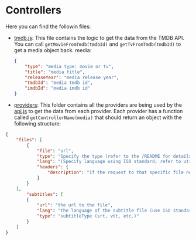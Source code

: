 # Controllers

Here you can find the followin files:

- [tmdb.js](./tmdb.js): This file contains the logic to get the data from the TMDB API. You can call `getMovieFromTmdb(tmdbId)` and `getTvFromTmdb(tmdbId)` to get a media object back.
    media:
    ```json
    {
        "type": "media type: movie or tv",
        "title": "media title",
        "releaseYear": "media release year",
        "tmdbId": "media tmdb id",
        "imdbId": "media imdb id"
    }
    ```

- [providers](./providers/): This folder contains all the providers are being used by the [api.js](../api.js) to get the data from each provider. Each provider has a function called `getControllerName(media)` that should return an object with the following structure:

```json
{
    "files": [
        {
            "file": "url",
            "type": "Specify the type (refer to the /README for details)",
            "lang": "(Specify language using ISO standard; refer to utils/languages.js for available languages)",
            "headers": {
                "description": "If the request to that specific file needs headers (i.e. cookies), specify them here"
            }
        }
    ],
        "subtitles": [
        {
            "url": "the url to the file",
            "lang": "the language of the subtitle file (use ISO standard)",
            "type": "subtitleType (srt, vtt, etc.)"
        }
    ]
}
```